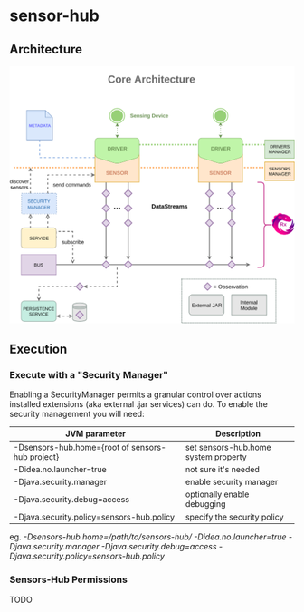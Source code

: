# sensor-hub
## Architecture
![Image of Sensor-Hub core architecture](https://github.com/mvenditto/sensor-hub/blob/security/docs/images/sh_core_arch.png)
## Execution
### Execute with a "Security Manager"
Enabling a SecurityManager permits a granular control over actions installed extensions (aka external .jar services) can do. To enable the security management you will need:

JVM parameter | Description
------------ | -------------
-Dsensors-hub.home={root of sensors-hub project} | set sensors-hub.home system property
-Didea.no.launcher=true | not sure it's needed 
-Djava.security.manager | enable security manager
-Djava.security.debug=access | optionally enable debugging
-Djava.security.policy=sensors-hub.policy | specify the security policy
  
eg. *-Dsensors-hub.home=/path/to/sensors-hub/ -Didea.no.launcher=true -Djava.security.manager -Djava.security.debug=access -Djava.security.policy=sensors-hub.policy*
### Sensors-Hub Permissions
TODO
